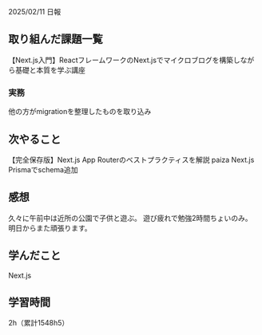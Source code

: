  2025/02/11 日報
## 取り組んだ課題一覧
【Next.js入門】ReactフレームワークのNext.jsでマイクロブログを構築しながら基礎と本質を学ぶ講座

### 実務
他の方がmigrationを整理したものを取り込み


## 次やること
【完全保存版】Next.js App Routerのベストプラクティスを解説
paiza
Next.js Prismaでschema追加


## 感想
久々に午前中は近所の公園で子供と遊ぶ。
遊び疲れで勉強2時間ちょいのみ。
明日からまた頑張ります。


## 学んだこと
Next.js


## 学習時間
2h（累計1548h5）
